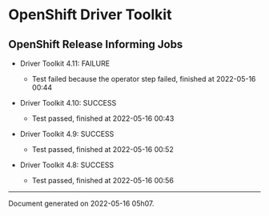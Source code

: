 
OpenShift Driver Toolkit
========================

OpenShift Release Informing Jobs
--------------------------------



* Driver Toolkit 4.11: FAILURE
  - Test failed because the operator step failed, finished at 2022-05-16 00:44








* Driver Toolkit 4.10: SUCCESS
  - Test passed, finished at 2022-05-16 00:43








* Driver Toolkit 4.9: SUCCESS
  - Test passed, finished at 2022-05-16 00:52








* Driver Toolkit 4.8: SUCCESS
  - Test passed, finished at 2022-05-16 00:56






---
Document generated on 2022-05-16 05h07.
